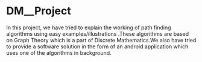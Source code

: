 # DM__Project
In this project, we have tried to explain the working of path finding algorithms using easy examples/illustrations .These algorithms are based on Graph Theory which is a part of Discrete Mathematics.We also have tried to provide a software solution in the form of an android application which uses one of the algorithms in background.
